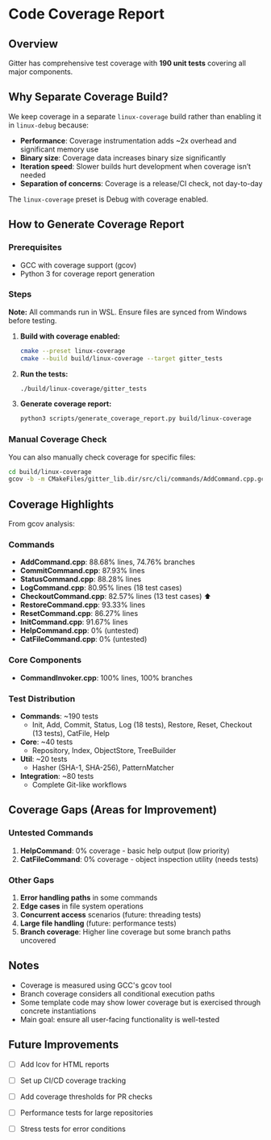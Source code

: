 # Code Coverage Report

## Overview

Gitter has comprehensive test coverage with **190 unit tests** covering all major components.

## Why Separate Coverage Build?

We keep coverage in a separate `linux-coverage` build rather than enabling it in `linux-debug` because:
- **Performance**: Coverage instrumentation adds ~2x overhead and significant memory use
- **Binary size**: Coverage data increases binary size significantly
- **Iteration speed**: Slower builds hurt development when coverage isn’t needed
- **Separation of concerns**: Coverage is a release/CI check, not day-to-day

The `linux-coverage` preset is Debug with coverage enabled.

## How to Generate Coverage Report

### Prerequisites
- GCC with coverage support (gcov)
- Python 3 for coverage report generation

### Steps

**Note:** All commands run in WSL. Ensure files are synced from Windows before testing.

1. **Build with coverage enabled:**
   ```bash
   cmake --preset linux-coverage
   cmake --build build/linux-coverage --target gitter_tests
   ```

2. **Run the tests:**
   ```bash
   ./build/linux-coverage/gitter_tests
   ```

3. **Generate coverage report:**
   ```bash
   python3 scripts/generate_coverage_report.py build/linux-coverage
   ```

### Manual Coverage Check

You can also manually check coverage for specific files:

```bash
cd build/linux-coverage
gcov -b -m CMakeFiles/gitter_lib.dir/src/cli/commands/AddCommand.cpp.gcda
```

## Coverage Highlights

From gcov analysis:

### Commands
- **AddCommand.cpp**: 88.68% lines, 74.76% branches
- **CommitCommand.cpp**: 87.93% lines
- **StatusCommand.cpp**: 88.28% lines
- **LogCommand.cpp**: 80.95% lines (18 test cases)
- **CheckoutCommand.cpp**: 82.57% lines (13 test cases) ⬆
- **RestoreCommand.cpp**: 93.33% lines
- **ResetCommand.cpp**: 86.27% lines
- **InitCommand.cpp**: 91.67% lines
- **HelpCommand.cpp**: 0% (untested)
- **CatFileCommand.cpp**: 0% (untested)

### Core Components
- **CommandInvoker.cpp**: 100% lines, 100% branches

### Test Distribution

- **Commands**: ~190 tests
  - Init, Add, Commit, Status, Log (18 tests), Restore, Reset, Checkout (13 tests), CatFile, Help
- **Core**: ~40 tests
  - Repository, Index, ObjectStore, TreeBuilder
- **Util**: ~20 tests
  - Hasher (SHA-1, SHA-256), PatternMatcher
- **Integration**: ~80 tests
  - Complete Git-like workflows

## Coverage Gaps (Areas for Improvement)

### Untested Commands
1. **HelpCommand**: 0% coverage - basic help output (low priority)
2. **CatFileCommand**: 0% coverage - object inspection utility (needs tests)

### Other Gaps
1. **Error handling paths** in some commands
2. **Edge cases** in file system operations
3. **Concurrent access** scenarios (future: threading tests)
4. **Large file handling** (future: performance tests)
5. **Branch coverage**: Higher line coverage but some branch paths uncovered

## Notes

- Coverage is measured using GCC's gcov tool
- Branch coverage considers all conditional execution paths
- Some template code may show lower coverage but is exercised through concrete instantiations
- Main goal: ensure all user-facing functionality is well-tested

## Future Improvements

- [ ] Add lcov for HTML reports
- [ ] Set up CI/CD coverage tracking
- [ ] Add coverage thresholds for PR checks
- [ ] Performance tests for large repositories
- [ ] Stress tests for error conditions

